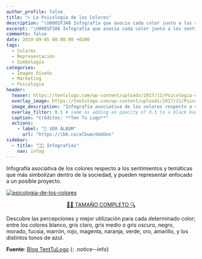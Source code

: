 ```yaml
---
author_profile: false
title: "▷ La Psicología de los Colores"
description: "\U0001F3A8 Infografía que asocia cada color junto a los sentimientos y temáticas que mejor reflejan dentro de la sociedad"
excerpt: "\U0001F3A8 Infografía que asocia cada color junto a los sentimientos y temáticas que mejor reflejan dentro de la sociedad"
comments: false
date: 2019-09-05 00:00:00 +0200
tags:
  - Colores
  - Representación
  - Simbología
categories:
  - Imagen Diseño
  - Marketing
  - Psicología
header:
  teaser: https://tentulogo.com/wp-content/uploads/2017/11/Psicologia-de-los-colores.jpg
  overlay_image: https://tentulogo.com/wp-content/uploads/2017/11/Psicologia-de-los-colores.jpg
  image_description: "Infografía asociativa de los colores respecto a sus sentimientos y temáticas más reflejadas respecto a la visión social; blanco, gris, fucsia, negro, morado, marrón, azul, naranja, verde, rojo | Visto en Ciberninjas"
  overlay_filter: 0.5 # same as adding an opacity of 0.5 to a black background
  caption: "Créditos: **Ten Tu Logo**"
  actions:
    - label: "📸 VER ÁLBUM"
      url: "https://ibb.co/album/deUOov"
sidebar:
  - title: "👨‍🎨 Infografías"
    nav: infog
---
```


Infograf&iacute;a asociativa de los colores respecto a los sentimientos y tem&aacute;ticas que m&aacute;s simbolizan dentro de la sociedad, y pueden representar enfocado a un posible proyecto.

<a href="https://ibb.co/xGjR6VK"><img src="https://i.ibb.co/TR8FtzD/psicologia-de-los-colores.jpg" alt="psicologia-de-los-colores" border="0" /></a>

<center><a href="https://ibb.co/xGjR6VK" class="btn btn--success btn--large" title="La psicología de los colores dentro del marketing | Visto en Ciberninjas">🕵️‍♀️ TAMAÑO COMPLETO 🔍</a></center>

Descubre las percepciones y mejor utilizaci&oacute;n para cada determinado color; entre los colores blanco, gris claro, gris medio o gris oscuro, negro, morado, fucsia, marr&oacute;n, rojo, magenta, naranja, verde, oro, amarillo, y los distintos tonos de azul.

<!-- Fuente -->
**Fuente**: [Blog TentTuLogo](https://tentulogo.com/blog)
{: .notice--info}